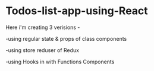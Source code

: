 # Todos-list-app-using-React

Here i'm creating 3 verisions -

-using regular state & props of class components

-using store reduser of Redux

-using Hooks in with Functions Components
